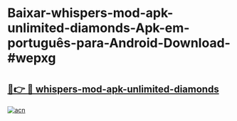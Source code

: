 # Baixar-whispers-mod-apk-unlimited-diamonds-Apk-em-português​-para-Android-Download-#wepxg

# <h2><a href="https://ainizakaria.my?title=whispers-mod-apk-unlimited-diamonds&ref=24M">🔗👉 🔴 whispers-mod-apk-unlimited-diamonds</a></h2>

[![acn](https://github.com/user-attachments/assets/0f9c940e-d8b0-45ae-aac7-cd30a18b3e1c)](https://ainizakaria.my?title=whispers-mod-apk-unlimited-diamonds&ref=24M)

